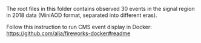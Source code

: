 The root files in this folder contains observed 30 events in the signal region in 2018 data (MiniAOD format, separated into different eras).

Follow this instruction to run CMS event display in Docker: https://github.com/alja/fireworks-docker#readme
